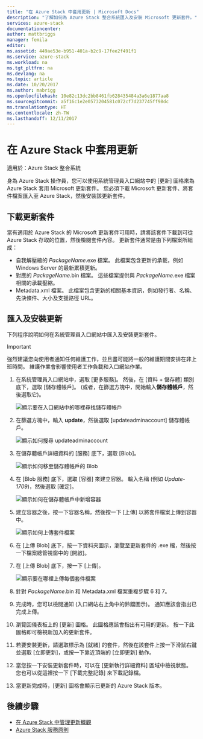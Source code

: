 ```yaml
---
title: "在 Azure Stack 中套用更新 | Microsoft Docs"
description: "了解如何為 Azure Stack 整合系統匯入及安裝 Microsoft 更新套件。"
services: azure-stack
documentationcenter: 
author: mattbriggs
manager: femila
editor: 
ms.assetid: 449ae53e-b951-401a-b2c9-17fee2f491f1
ms.service: azure-stack
ms.workload: na
ms.tgt_pltfrm: na
ms.devlang: na
ms.topic: article
ms.date: 10/20/2017
ms.author: mabrigg
ms.openlocfilehash: 10e82c13dc2bb8461fb628435484a3a6e1877aa8
ms.sourcegitcommit: a5f16c1e2e0573204581c072cf7d237745ff98dc
ms.translationtype: HT
ms.contentlocale: zh-TW
ms.lasthandoff: 12/11/2017
---
```

# <a name="apply-updates-in-azure-stack"></a>在 Azure Stack 中套用更新

適用於：Azure Stack 整合系統

身為 Azure Stack 操作員，您可以使用系統管理員入口網站中的 [更新] 圖格來為 Azure Stack 套用 Microsoft 更新套件。 您必須下載 Microsoft 更新套件、將套件檔案匯入至 Azure Stack，然後安裝該更新套件。 

## <a name="download-the-update-package"></a>下載更新套件

當有適用於 Azure Stack 的 Microsoft 更新套件可用時，請將該套件下載到可從 Azure Stack 存取的位置，然後檢閱套件內容。 更新套件通常是由下列檔案所組成：

- 自我解壓縮的 *PackageName*.exe 檔案。 此檔案包含更新的承載，例如 Windows Server 的最新累積更新。   
- 對應的 *PackageName*.bin 檔案。 這些檔案提供與 *PackageName*.exe 檔案相關的承載壓縮。 
- Metadata.xml 檔案。 此檔案包含更新的相關基本資訊，例如發行者、名稱、先決條件、大小及支援路徑 URL。

## <a name="import-and-install-updates"></a>匯入及安裝更新

下列程序說明如何在系統管理員入口網站中匯入及安裝更新套件。

> [!IMPORTANT]
> 強烈建議您向使用者通知任何維護工作，並且盡可能將一般的維護期間安排在非上班時間。 維護作業會影響使用者工作負載和入口網站作業。

1. 在系統管理員入口網站中，選取 [更多服務]。 然後，在 [資料 + 儲存體] 類別底下，選取 [儲存體帳戶]。 (或者，在篩選方塊中，開始輸入**儲存體帳戶**，然後選取它)。

    ![顯示要在入口網站中的哪裡尋找儲存體帳戶](media/azure-stack-apply-updates/ApplyUpdates1.png)

2. 在篩選方塊中，輸入 **update**，然後選取 [updateadminaccount] 儲存體帳戶。

    ![顯示如何搜尋 updateadminaccount](media/azure-stack-apply-updates/ApplyUpdates2.png)

3. 在儲存體帳戶詳細資料的 [服務] 底下，選取 [Blob]。
 
    ![顯示如何移至儲存體帳戶的 Blob](media/azure-stack-apply-updates/ApplyUpdates3.png) 
 
4. 在 [Blob 服務] 底下，選取 [容器] 來建立容器。 輸入名稱 (例如 *Update-1709*)，然後選取 [確定]。
 
     ![顯示如何在儲存體帳戶中新增容器](media/azure-stack-apply-updates/ApplyUpdates4.png)

5. 建立容器之後，按一下容器名稱，然後按一下 [上傳] 以將套件檔案上傳到容器中。
 
    ![顯示如何上傳套件檔案](media/azure-stack-apply-updates/ApplyUpdates5.png)

6. 在 [上傳 Blob] 底下，按一下資料夾圖示，瀏覽至更新套件的 .exe 檔，然後按一下檔案總管視窗中的 [開啟]。
  
7. 在 [上傳 Blob] 底下，按一下 [上傳]。 
 
    ![顯示要在哪裡上傳每個套件檔案](media/azure-stack-apply-updates/ApplyUpdates6.png)

8. 針對 *PackageName*.bin 和 Metadata.xml 檔案重複步驟 6 和 7。 
9. 完成時，您可以檢閱通知 (入口網站右上角中的鈴鐺圖示)。 通知應該會指出已完成上傳。 
10. 瀏覽回儀表板上的 [更新] 圖格。 此圖格應該會指出有可用的更新。 按一下此圖格即可檢視新加入的更新套件。
11. 若要安裝更新，請選取標示為 [就緒] 的套件，然後在該套件上按一下滑鼠右鍵並選取 [立即更新]，或按一下靠近頂端的 [立即更新] 動作。
12. 當您按一下安裝更新套件時，可以在 [更新執行詳細資料] 區域中檢視狀態。 您也可以從這裡按一下 [下載完整記錄] 來下載記錄檔。
13. 當更新完成時，[更新] 圖格會顯示已更新的 Azure Stack 版本。

## <a name="next-steps"></a>後續步驟

- [在 Azure Stack 中管理更新概觀](azure-stack-updates.md)
- [Azure Stack 服務原則](azure-stack-servicing-policy.md)
